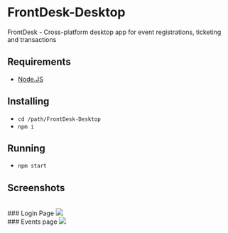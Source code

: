 # FrontDesk-Desktop
FrontDesk - Cross-platform desktop app for event registrations, ticketing and transactions

## Requirements
 - [Node.JS](https://nodejs.org/en/)

## Installing
 - `cd /path/FrontDesk-Desktop`
 - `npm i`

 ## Running
 - `npm start`

## Screenshots
<br>
### Login Page
 <image src ="Screenshots/../Screenshots/Capture.PNG">
 <br>
### Events page
 <image src ="Screenshots/../Screenshots/Capture0.PNG">
